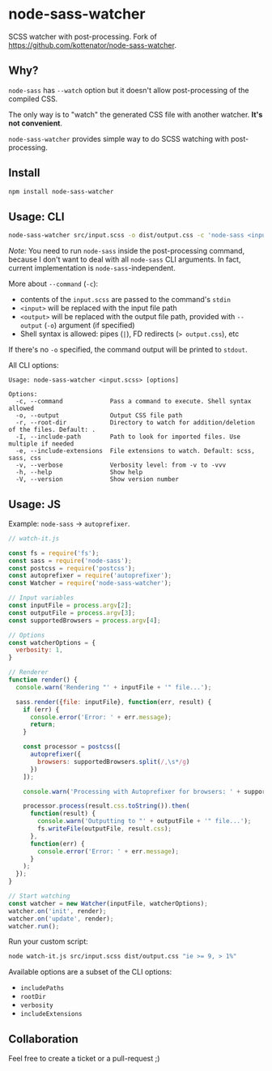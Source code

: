 # node-sass-watcher

SCSS watcher with post-processing. Fork of https://github.com/kottenator/node-sass-watcher.

## Why?

`node-sass` has `--watch` option but it doesn't allow post-processing of the compiled CSS.

The only way is to "watch" the generated CSS file with another watcher. **It's not convenient**.

`node-sass-watcher` provides simple way to do SCSS watching with post-processing.

## Install

```sh
npm install node-sass-watcher
```

## Usage: CLI

```sh
node-sass-watcher src/input.scss -o dist/output.css -c 'node-sass <input> | postcss -u autoprefixer --autoprefixer.browsers="ie >= 9, > 1%"'
```

_Note:_ You need to run `node-sass` inside the post-processing command,
because I don't want to deal with all `node-sass` CLI arguments.
In fact, current implementation is `node-sass`-independent.

More about `--command` (`-c`):

* contents of the `input.scss` are passed to the command's `stdin`
* `<input>` will be replaced with the input file path
* `<output>` will be replaced with the output file path, provided with `--output` (`-o`) argument (if specified)
* Shell syntax is allowed: pipes (`|`), FD redirects (`> output.css`), etc

If there's no `-o` specified, the command output will be printed to `stdout`.

All CLI options:

```
Usage: node-sass-watcher <input.scss> [options]

Options:
  -c, --command             Pass a command to execute. Shell syntax allowed
  -o, --output              Output CSS file path
  -r, --root-dir            Directory to watch for addition/deletion of the files. Default: .
  -I, --include-path        Path to look for imported files. Use multiple if needed
  -e, --include-extensions  File extensions to watch. Default: scss, sass, css
  -v, --verbose             Verbosity level: from -v to -vvv
  -h, --help                Show help
  -V, --version             Show version number
```

## Usage: JS

Example: `node-sass` → `autoprefixer`.

```js
// watch-it.js

const fs = require('fs');
const sass = require('node-sass');
const postcss = require('postcss');
const autoprefixer = require('autoprefixer');
const Watcher = require('node-sass-watcher');

// Input variables
const inputFile = process.argv[2];
const outputFile = process.argv[3];
const supportedBrowsers = process.argv[4];

// Options
const watcherOptions = {
  verbosity: 1,
}

// Renderer
function render() {
  console.warn('Rendering "' + inputFile + '" file...');

  sass.render({file: inputFile}, function(err, result) {
    if (err) {
      console.error('Error: ' + err.message);
      return;
    }

    const processor = postcss([
      autoprefixer({
        browsers: supportedBrowsers.split(/,\s*/g)
      })
    ]);

    console.warn('Processing with Autoprefixer for browsers: ' + supportedBrowsers);

    processor.process(result.css.toString()).then(
      function(result) {
        console.warn('Outputting to "' + outputFile + '" file...');
        fs.writeFile(outputFile, result.css);
      },
      function(err) {
        console.error('Error: ' + err.message);
      }
    );
  });
}

// Start watching
const watcher = new Watcher(inputFile, watcherOptions);
watcher.on('init', render);
watcher.on('update', render);
watcher.run();
```

Run your custom script:

```sh
node watch-it.js src/input.scss dist/output.css "ie >= 9, > 1%"
```


Available options are a subset of the CLI options:

* `includePaths`
* `rootDir`
* `verbosity`
* `includeExtensions`

## Collaboration

Feel free to create a ticket or a pull-request ;)
